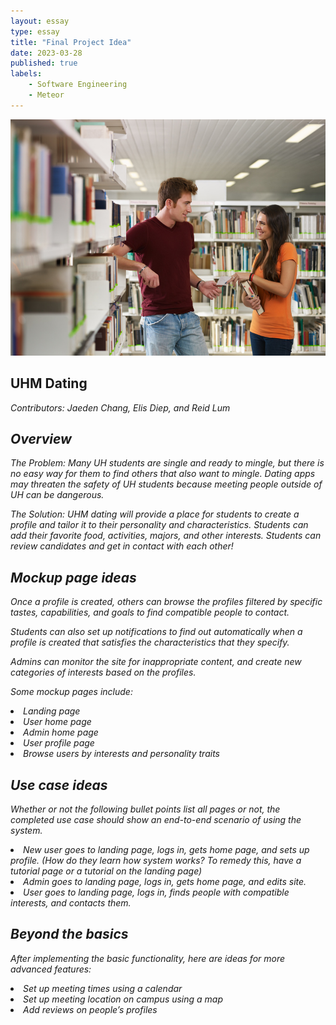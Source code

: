 ```yaml
---
layout: essay
type: essay
title: "Final Project Idea"
date: 2023-03-28
published: true
labels:
    - Software Engineering
    - Meteor
---
```

<div class="text-center p-4">
  <img width="600px" class="img-thumbnail" src="../img/dating.jpeg" >
</div>

## UHM Dating
<i>Contributors<i>: Jaeden Chang, Elis Diep, and Reid Lum

## Overview
<i>The Problem:<i> Many UH students are single and ready to mingle, but there is no easy way for them to find others that also want to mingle. Dating apps may threaten the safety of UH students because meeting people outside of UH can be dangerous.

<i>The Solution:<i> UHM dating will provide a place for students to create a profile and tailor it to their personality and characteristics. Students can add their favorite food, activities, majors, and other interests. Students can review candidates and get in contact with each other!

## Mockup page ideas
Once a profile is created, others can browse the profiles filtered by specific tastes, capabilities, and goals to find compatible people to contact.

Students can also set up notifications to find out automatically when a profile is created that satisfies the characteristics that they specify.

Admins can monitor the site for inappropriate content, and create new categories of interests based on the profiles.

Some mockup pages include:
<li>Landing page</li>
<li>User home page</li>
<li>Admin home page</li>
<li>User profile page</li>
<li>Browse users by interests and personality traits</li>


## Use case ideas
Whether or not the following bullet points list all pages or not, the completed use case should show an end-to-end scenario of using the system.
<li>
New user goes to landing page, logs in, gets home page, and sets up profile. (How do they learn how system works? To remedy this, have a tutorial page or a tutorial on the landing page)
</li>
<li>
Admin goes to landing page, logs in, gets home page, and edits site.
</li>
<li>
User goes to landing page, logs in, finds people with compatible interests, and contacts them.
</li>


## Beyond the basics
After implementing the basic functionality, here are ideas for more advanced features:

<li>Set up meeting times using a calendar</li>
<li>Set up meeting location on campus using a map</li>
<li>Add reviews on people’s profiles</li>

